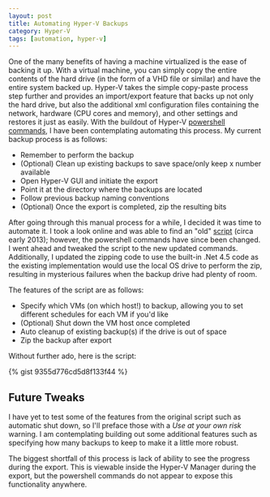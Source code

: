 ```yaml
---
layout: post
title: Automating Hyper-V Backups
category: Hyper-V
tags: [automation, hyper-v]
---
```


One of the many benefits of having a machine virtualized is the ease of backing it up. With a virtual machine, you can simply copy the entire contents of the hard drive (in the form of a VHD file or similar) and have the entire system backed up. Hyper-V takes the simple copy-paste process step further and provides an import/export feature that backs up not only the hard drive, but also the additional xml configuration files containing the network, hardware (CPU cores and memory), and other settings and restores it just as easily. With the buildout of Hyper-V [powershell commands](http://technet.microsoft.com/en-us/library/hh848559.aspx), I have been contemplating automating this process. My current backup process is as follows:

* Remember to perform the backup
* (Optional) Clean up existing backups to save space/only keep x number available
* Open Hyper-V GUI and initiate the export
* Point it at the directory where the backups are located
* Follow previous backup naming conventions
* (Optional) Once the export is completed, zip the resulting bits

After going through this manual process for a while, I decided it was time to automate it. I took a look online and was able to find an "old" [script](http://poshcode.org/3927) (circa early 2013); however, the powershell commands have since been changed. I went ahead and tweaked the script to the new updated commands. Additionally, I updated the zipping code to use the built-in .Net 4.5 code as the existing implementation would use the local OS drive to perform the zip, resulting in mysterious failures when the backup drive had plenty of room.

The features of the script are as follows:

* Specify which VMs (on which host!) to backup, allowing you to set different schedules for each VM if you'd like
* (Optional) Shut down the VM host once completed
* Auto cleanup of existing backup(s) if the drive is out of space
* Zip the backup after export

Without further ado, here is the script:

{% gist 9355d776cd5d8f133f44 %}


## Future Tweaks
I have yet to test some of the features from the original script such as automatic shut down, so I'll preface those with a *Use at your own risk* warning. I am contemplating building out some additional features such as specifying how many backups to keep to make it a little more robust.

The biggest shortfall of this process is lack of ability to see the progress during the export. This is viewable inside the Hyper-V Manager during the export, but the powershell commands do not appear to expose this functionality anywhere.
